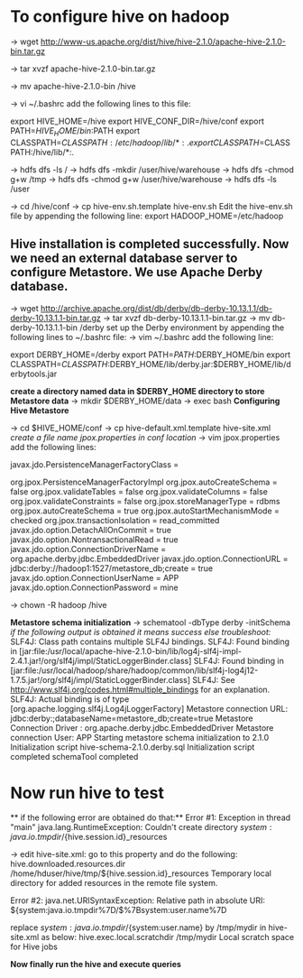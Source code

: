# To configure hive on hadoop

-> wget http://www-us.apache.org/dist/hive/hive-2.1.0/apache-hive-2.1.0-bin.tar.gz

-> tar xvzf apache-hive-2.1.0-bin.tar.gz 

-> mv apache-hive-2.1.0-bin /hive

-> vi ~/.bashrc
add the following lines to this file:

export HIVE_HOME=/hive
export HIVE_CONF_DIR=/hive/conf
export PATH=$HIVE_HOME/bin:$PATH
export CLASSPATH=$CLASSPATH:/etc/hadoop/lib/*:.
export CLASSPATH=$CLASSPATH:/hive/lib/*:.

-> hdfs dfs -ls /
-> hdfs dfs -mkdir /user/hive/warehouse
-> hdfs dfs -chmod g+w /tmp
-> hdfs dfs -chmod g+w /user/hive/warehouse
-> hdfs dfs -ls /user

-> cd /hive/conf
-> cp hive-env.sh.template hive-env.sh
Edit the hive-env.sh file by appending the following line:
export HADOOP_HOME=/etc/hadoop

## Hive installation is completed successfully. Now we need an external database server to configure Metastore. We use Apache Derby database.

-> wget http://archive.apache.org/dist/db/derby/db-derby-10.13.1.1/db-derby-10.13.1.1-bin.tar.gz
-> tar xvzf db-derby-10.13.1.1-bin.tar.gz
-> mv db-derby-10.13.1.1-bin /derby
set up the Derby environment by appending the following lines to ~/.bashrc file:
-> vim ~/.bashrc
add the following line:

export DERBY_HOME=/derby
export PATH=$PATH:$DERBY_HOME/bin
export CLASSPATH=$CLASSPATH:$DERBY_HOME/lib/derby.jar:$DERBY_HOME/lib/derbytools.jar

**create a directory named data in $DERBY_HOME directory to store Metastore data**
-> mkdir $DERBY_HOME/data
-> exec bash
**Configuring Hive Metastore**

-> cd $HIVE_HOME/conf
-> cp hive-default.xml.template hive-site.xml
*create a file name jpox.properties in conf location*
-> vim jpox.properties
add the following lines:

javax.jdo.PersistenceManagerFactoryClass =

org.jpox.PersistenceManagerFactoryImpl
org.jpox.autoCreateSchema = false
org.jpox.validateTables = false
org.jpox.validateColumns = false
org.jpox.validateConstraints = false
org.jpox.storeManagerType = rdbms
org.jpox.autoCreateSchema = true
org.jpox.autoStartMechanismMode = checked
org.jpox.transactionIsolation = read_committed
javax.jdo.option.DetachAllOnCommit = true
javax.jdo.option.NontransactionalRead = true
javax.jdo.option.ConnectionDriverName = org.apache.derby.jdbc.EmbeddedDriver
javax.jdo.option.ConnectionURL = jdbc:derby://hadoop1:1527/metastore_db;create = true
javax.jdo.option.ConnectionUserName = APP
javax.jdo.option.ConnectionPassword = mine

-> chown -R hadoop /hive

**Metastore schema initialization**
-> schematool -dbType derby -initSchema
*if the following output is obtained it means success else troubleshoot:*
SLF4J: Class path contains multiple SLF4J bindings.
SLF4J: Found binding in [jar:file:/usr/local/apache-hive-2.1.0-bin/lib/log4j-slf4j-impl-2.4.1.jar!/org/slf4j/impl/StaticLoggerBinder.class]
SLF4J: Found binding in [jar:file:/usr/local/hadoop/share/hadoop/common/lib/slf4j-log4j12-1.7.5.jar!/org/slf4j/impl/StaticLoggerBinder.class]
SLF4J: See http://www.slf4j.org/codes.html#multiple_bindings for an explanation.
SLF4J: Actual binding is of type [org.apache.logging.slf4j.Log4jLoggerFactory]
Metastore connection URL:	 jdbc:derby:;databaseName=metastore_db;create=true
Metastore Connection Driver :	 org.apache.derby.jdbc.EmbeddedDriver
Metastore connection User:	 APP
Starting metastore schema initialization to 2.1.0
Initialization script hive-schema-2.1.0.derby.sql
Initialization script completed
schemaTool completed

# Now run hive to test
** if the following error are obtained do that:**
Error #1: Exception in thread "main" java.lang.RuntimeException: Couldn't create directory ${system:java.io.tmpdir}/${hive.session.id}_resources

-> edit hive-site.xml: 
go to this property and do the following:
<property>
    <name>hive.downloaded.resources.dir</name>
    <!--
    <value>${system:java.io.tmpdir}/${hive.session.id}_resources</value>
    -->
    <value>/home/hduser/hive/tmp/${hive.session.id}_resources</value>
    <description>Temporary local directory for added resources in the remote file system.</description>
</property>

Error #2: java.net.URISyntaxException: Relative path in absolute URI: ${system:java.io.tmpdir%7D/$%7Bsystem:user.name%7D

 replace ${system:java.io.tmpdir}/${system:user.name} by /tmp/mydir in hive-site.xml as below:
 <property>
    <name>hive.exec.local.scratchdir</name>
    <!--
    <value>${system:java.io.tmpdir}/${system:user.name}</value>
    -->
    <value>/tmp/mydir</value>
    <description>Local scratch space for Hive jobs</description>
  </property>
 
**Now finally run the hive and execute queries**
